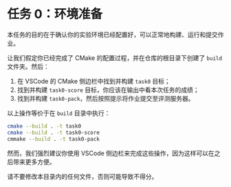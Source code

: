 # 任务 0：环境准备

本任务的目的在于确认你的实验环境已经配置好，可以正常地构建、运行和提交作业。

让我们假定你已经完成了 CMake 的配置过程，并在仓库的根目录下创建了 `build` 文件夹。然后：

1. 在 VSCode 的 CMake 侧边栏中找到并构建 `task0` 目标；
2. 找到并构建 `task0-score` 目标，你应该在输出中看本次任务的成绩；
3. 找到并构建 `task0-pack`，然后按照提示将作业提交至评测服务器。

以上操作等价于在 `build` 目录中执行：

```bash
cmake --build . -t task0
cmake --build . -t task0-score
cmmake --build . -t task0-pack
```

然而，我们强烈建议你使用 VSCode 侧边栏来完成这些操作，因为这样可以在之后带来更多方便。

请不要修改本目录内的任何文件，否则可能导致不得分。
